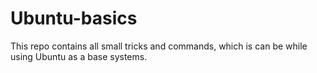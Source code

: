 # Ubuntu-basics
This repo contains all small tricks and commands, which is can be while using Ubuntu as a base systems.
